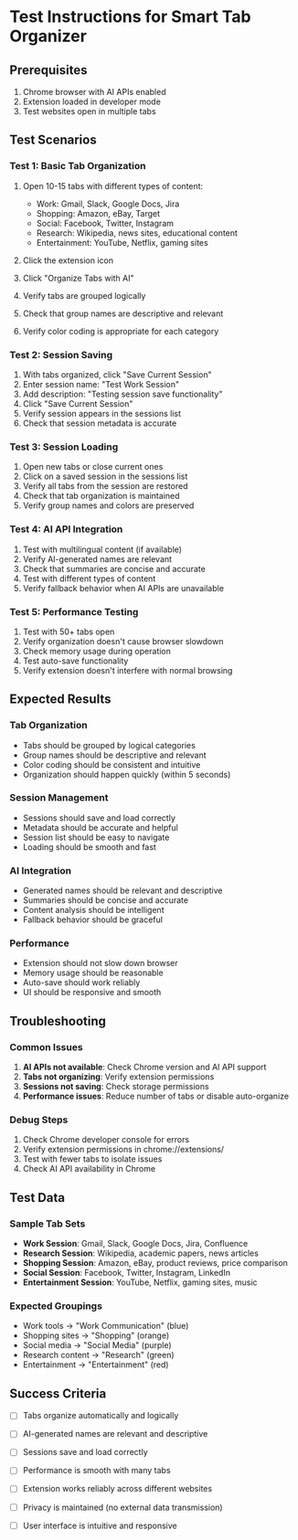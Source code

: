 # Test Instructions for Smart Tab Organizer

## Prerequisites

1. Chrome browser with AI APIs enabled
2. Extension loaded in developer mode
3. Test websites open in multiple tabs

## Test Scenarios

### Test 1: Basic Tab Organization
1. Open 10-15 tabs with different types of content:
   - Work: Gmail, Slack, Google Docs, Jira
   - Shopping: Amazon, eBay, Target
   - Social: Facebook, Twitter, Instagram
   - Research: Wikipedia, news sites, educational content
   - Entertainment: YouTube, Netflix, gaming sites

2. Click the extension icon
3. Click "Organize Tabs with AI"
4. Verify tabs are grouped logically
5. Check that group names are descriptive and relevant
6. Verify color coding is appropriate for each category

### Test 2: Session Saving
1. With tabs organized, click "Save Current Session"
2. Enter session name: "Test Work Session"
3. Add description: "Testing session save functionality"
4. Click "Save Current Session"
5. Verify session appears in the sessions list
6. Check that session metadata is accurate

### Test 3: Session Loading
1. Open new tabs or close current ones
2. Click on a saved session in the sessions list
3. Verify all tabs from the session are restored
4. Check that tab organization is maintained
5. Verify group names and colors are preserved

### Test 4: AI API Integration
1. Test with multilingual content (if available)
2. Verify AI-generated names are relevant
3. Check that summaries are concise and accurate
4. Test with different types of content
5. Verify fallback behavior when AI APIs are unavailable

### Test 5: Performance Testing
1. Test with 50+ tabs open
2. Verify organization doesn't cause browser slowdown
3. Check memory usage during operation
4. Test auto-save functionality
5. Verify extension doesn't interfere with normal browsing

## Expected Results

### Tab Organization
- Tabs should be grouped by logical categories
- Group names should be descriptive and relevant
- Color coding should be consistent and intuitive
- Organization should happen quickly (within 5 seconds)

### Session Management
- Sessions should save and load correctly
- Metadata should be accurate and helpful
- Session list should be easy to navigate
- Loading should be smooth and fast

### AI Integration
- Generated names should be relevant and descriptive
- Summaries should be concise and accurate
- Content analysis should be intelligent
- Fallback behavior should be graceful

### Performance
- Extension should not slow down browser
- Memory usage should be reasonable
- Auto-save should work reliably
- UI should be responsive and smooth

## Troubleshooting

### Common Issues
1. **AI APIs not available**: Check Chrome version and AI API support
2. **Tabs not organizing**: Verify extension permissions
3. **Sessions not saving**: Check storage permissions
4. **Performance issues**: Reduce number of tabs or disable auto-organize

### Debug Steps
1. Check Chrome developer console for errors
2. Verify extension permissions in chrome://extensions/
3. Test with fewer tabs to isolate issues
4. Check AI API availability in Chrome

## Test Data

### Sample Tab Sets
- **Work Session**: Gmail, Slack, Google Docs, Jira, Confluence
- **Research Session**: Wikipedia, academic papers, news articles
- **Shopping Session**: Amazon, eBay, product reviews, price comparison
- **Social Session**: Facebook, Twitter, Instagram, LinkedIn
- **Entertainment Session**: YouTube, Netflix, gaming sites, music

### Expected Groupings
- Work tools → "Work Communication" (blue)
- Shopping sites → "Shopping" (orange)
- Social media → "Social Media" (purple)
- Research content → "Research" (green)
- Entertainment → "Entertainment" (red)

## Success Criteria

- [ ] Tabs organize automatically and logically
- [ ] AI-generated names are relevant and descriptive
- [ ] Sessions save and load correctly
- [ ] Performance is smooth with many tabs
- [ ] Extension works reliably across different websites
- [ ] Privacy is maintained (no external data transmission)
- [ ] User interface is intuitive and responsive







